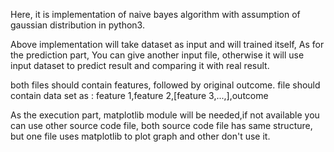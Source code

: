 Here, it is implementation of naive bayes algorithm with assumption of gaussian distribution
in python3.

Above implementation will take dataset as input and will trained itself, As for the
prediction part, You can give another input file, otherwise it will use input dataset to predict
result and comparing it with real result.

both files should contain features, followed by original outcome.
file should contain data set as : feature 1,feature 2,[feature 3,...,],outcome

As the execution part, matplotlib module will be needed,if not available you can use other source code
file, both source code file has same structure, but one file uses matplotlib to plot graph and other don't
use it.


